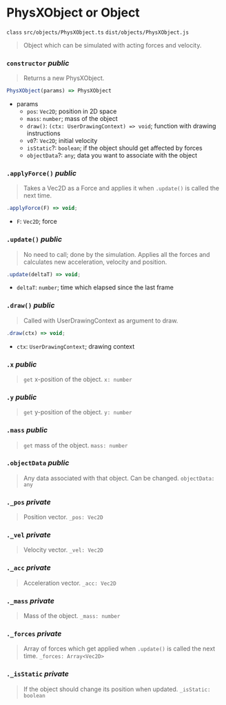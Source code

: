 # PhysXObject or Object
`class`
`src/objects/PhysXObject.ts`
`dist/objects/PhysXObject.js`

> Object which can be simulated with acting forces and velocity.

### `constructor` _public_
> Returns a new PhysXObject.
```ts
PhysXObject(params) => PhysXObject
```
- params
  - `pos`: `Vec2D`; position in 2D space
  - `mass`: `number`; mass of the object
  - `draw()`: `(ctx: UserDrawingContext) => void`; function with drawing instructions
  - `v0`?: `Vec2D`; initial velocity
  - `isStatic`?: `boolean`; if the object should get affected by forces
  - `objectData`?: `any`; data you want to associate with the object

### `.applyForce()` _public_
> Takes a Vec2D as a Force and applies it when `.update()` is called the next time.
```ts
.applyForce(F) => void;
```
- `F`: `Vec2D`; force

### `.update()` _public_
> No need to call; done by the simulation. Applies all the forces and calculates new acceleration, velocity and position.
```ts
.update(deltaT) => void;
```
- `deltaT`: `number`; time which elapsed since the last frame

### `.draw()` _public_
> Called with UserDrawingContext as argument to draw.
```ts
.draw(ctx) => void;
```
- `ctx`: `UserDrawingContext`; drawing context

### `.x` _public_
> `get` x-position of the object.
`x: number`

### `.y` _public_
> `get` y-position of the object.
`y: number`

### `.mass` _public_
> `get` mass of the object.
`mass: number`

### `.objectData` _public_
> Any data associated with that object. Can be changed.
`objectData: any`

### `._pos` _private_
> Position vector.
`_pos: Vec2D`

### `._vel` _private_
> Velocity vector.
`_vel: Vec2D`

### `._acc` _private_
> Acceleration vector.
`_acc: Vec2D`

### `._mass` _private_
> Mass of the object.
`_mass: number`

### `._forces` _private_
> Array of forces which get applied when `.update()` is called the next time.
`_forces: Array<Vec2D>`

### `._isStatic` _private_
> If the object should change its position when updated.
`_isStatic: boolean`
